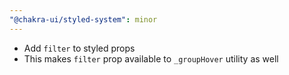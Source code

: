 ```yaml
---
"@chakra-ui/styled-system": minor
---
```


- Add `filter` to styled props
- This makes `filter` prop available to `_groupHover` utility as well
